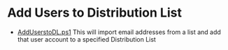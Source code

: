 # Add Users to Distribution List

* [AddUserstoDL.ps1](AddUserstoDL.ps1) This will import email addresses from a list and add that user account to a specified Distribution List